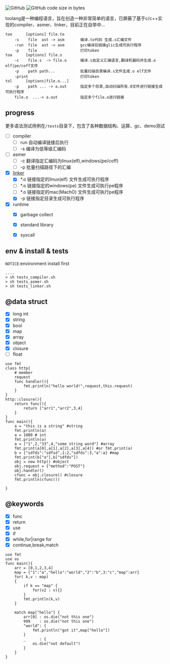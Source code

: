 <p>
<img alt="GitHub" src="https://img.shields.io/github/license/toolang/too">
<img alt="GitHub code size in bytes" src="https://img.shields.io/github/languages/code-size/toolang/too">
</p>

toolang是一种编程语言，旨在创造一种非常简单的语言，已屏蔽了基于c/c++实现的compiler、asmer、linker，目前正在自举中...
```asciidoc
too      [options] file.to        
    -s    file  ast -> asm       编译.to代码 生成.s汇编文件
    -run  file  ast -> asm       gcc编译后链接glic生成可执行程序
    -p    file                   打印token
toa      [options] file.s        
    -c    file.s  -> file.o      编译.s自定义汇编语言,翻译机器码并生成.o elf|pe/coff文件
    -p    path path...           批量扫描目录编译.s文件生成.o elf文件
    -print                       打印token
tol      [options|file.o...] 
    -p    path ... -> a.out      指定多个目录,自动扫描所有.0文件进行链接生成可执行程序
    file.o  ...-> a.out          指定多个file.o进行链接    
```
## progress
更多语法测试用例在`/tests`目录下，包含了各种数据结构、运算、gc、demo测试

- [ ] compiler
  - [ ] run 自动编译链接后执行
  - [ ] -s  编译为低等级汇编码
- [ ] asmer 
  - [ ] -c  翻译指定汇编码为linux(elf),windows(pe/coff)
  - [ ] -p  批量扫描路径下的汇编
- [x] [linker](./linker) 
  - [x] *.o 链接指定的linux(elf) 文件生成可执行程序
  - [ ] *.o 链接指定的windows(pe) 文件生成可执行pe程序
  - [ ] *.o 链接指定的mac(MachO) 文件生成可执行pe程序
  - [x] -p  链接指定目录生成可执行程序
- [x] runtime
  - [x] garbage collect
  - [x] standard library
  - [x] syscall
 
  
## env & install & tests 
`NOTICE`:environment install first
```asciidoc
....
> sh tests_compiler.sh
> sh tests_asmer.sh
> sh tests_linker.sh

```
## @data struct
- [x] long int
- [x] string
- [x] bool
- [x] map
- [x] array
- [x] object
- [x] closure
- [ ] float
```
use fmt
class http{
    # member
    request
    func handler(){
        fmt.println("hello world!",request,this.request)
    }
}
http::closure(){
    return func(){
        return ["arr1","arr2",3,4]
    }
}
func main(){
    a = "this is a string" #string
    fmt.println(a)
    a = 1000 # int
    fmt.println(a)
    a = ["1",2,"33",4,"some string word"] #array
    fmt.print(a[0],a[1],a[2],a[3],a[4]) #or fmt.print(a)
    b = {"sdfds":"sdfsd",1:2,"sdfds":3,"a":a} #map
    fmt.print(b["a"],b["sdfds"])
    obj = new http() #object
    obj.request = {"method":"POST"}
    obj.handler()
    cfunc = obj.closure() #closure
    fmt.println(cfunc())
    
}
```
## @keywords
- [x] func
- [x] return
- [x] use
- [x] if 
- [x] while,for|range for
- [x] continue,break,match

```
use fmt
use os
func main(){
    arr = [0,1,2,3,4]
    map = {"1":"a","hello":"world","2":"b",3:"c","map":arr}
    for( k,v : map)
    {
        if k == "map" {
            for(v2 : v){}
        }
        fmt.println(k,v)
    }

    match map["hello"] {
        arr[0] : os.die("not this one")
        999    : os.die("not this one")
        "world": {
            fmt.println("got it",map["hello"])
        }
        _      : {
            os.die("not default")
        }
    }
}
```